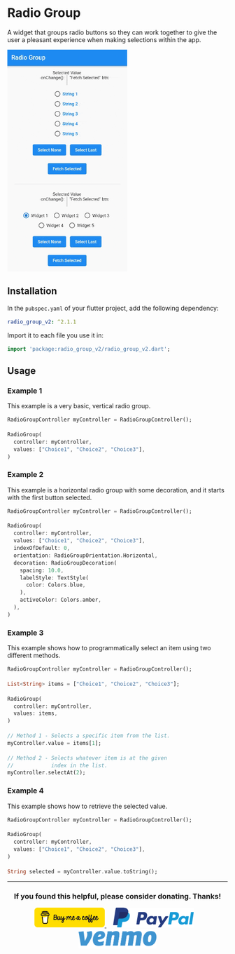 # Radio Group

A widget that groups radio buttons so they can work together to give the user a pleasant experience when making selections within the app.

![A gif demonstrating the radio group in action.](../resources/demos/radio_group_demo.gif)

## Installation

In the `pubspec.yaml` of your flutter project, add the following dependency:
 ``` yaml dependencies:
 radio_group_v2: ^2.1.1
```
Import it to each file you use it in:
 ``` dart
 import 'package:radio_group_v2/radio_group_v2.dart';
 ```

## Usage

### Example 1

This example is a very basic, vertical radio group.

``` dart
RadioGroupController myController = RadioGroupController();

RadioGroup(
  controller: myController,
  values: ["Choice1", "Choice2", "Choice3"],
)
```

### Example 2

This example is a horizontal radio group with some decoration, and it starts with the first button selected.

``` dart
RadioGroupController myController = RadioGroupController();

RadioGroup(
  controller: myController,
  values: ["Choice1", "Choice2", "Choice3"],
  indexOfDefault: 0,
  orientation: RadioGroupOrientation.Horizontal,
  decoration: RadioGroupDecoration(
    spacing: 10.0,
    labelStyle: TextStyle(
      color: Colors.blue,
    ),
    activeColor: Colors.amber,
  ),
)
```

### Example 3

This example shows how to programmatically select an item using two different methods.

``` dart
RadioGroupController myController = RadioGroupController();

List<String> items = ["Choice1", "Choice2", "Choice3"];

RadioGroup(
  controller: myController,
  values: items,
)

// Method 1 - Selects a specific item from the list.
myController.value = items[1];

// Method 2 - Selects whatever item is at the given
//            index in the list.
myController.selectAt(2);
```

### Example 4

This example shows how to retrieve the selected value.

``` dart
RadioGroupController myController = RadioGroupController();

RadioGroup(
  controller: myController,
  values: ["Choice1", "Choice2", "Choice3"],
)

String selected = myController.value.toString();
```

<hr>

<h3 align="center">If you found this helpful, please consider donating. Thanks!</h3>
<p align="center">
  <a href="https://www.buymeacoffee.com/babincc" target="_blank">
    <img src="../resources/donate_icons/buy_me_a_coffee_logo.png" alt="buy me a coffee" height="45">
  </a>
  <a href="https://paypal.me/cssbabin" target="_blank">
    <img src="../resources/donate_icons/pay_pal_logo.png" alt="paypal" style="margin: 0px 15px;" height="45">
  </a>
  <a href="https://venmo.com/u/babincc" target="_blank">
    <img src="../resources/donate_icons/venmo_logo.png" alt="venmo" height="45">
  </a>
</p>
<br><br>